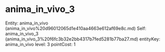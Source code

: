 # anima_in_vivo_3

Entity: anima_in_vivo (anima_in_vivo%20d96012065d1e410aa4663e612af69e8c.md)
Self: anima_in_vivo_3 (anima_in_vivo_3%20f6fc3b32e2bb4317b7fed5281b77ba27.md)
entityKey: anima_in_vivo
level: 3
pointCost: 1

[](Untitled%20cbb6f2396ba748b7b1f921068d6a8c8e.md)